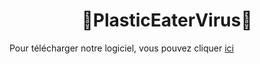 <h1 align=center>
  🦠PlasticEaterVirus🦠
</h1>

Pour télécharger notre logiciel, vous pouvez cliquer [ici](https://pages.github.com/)
